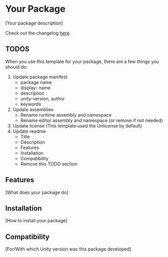 # Your Package

[Your package description]

Check out the changelog [here](./CHANGELOG.md).

## TODOS

When you use this template for your package, there are a few things you should
do:

1. Update package manifest
    - package name
    - display- name
    - description
    - unity-version, author
    - keywords
2. Update assemblies
    - Rename runtime assembly and namespace
    - Rename editor assembly and namespace (or remove if not needed)
3. Update license (This template used the Unlicense by default)
4. Update readme
    - Title
    - Description
    - Features
    - Installation
    - Compatibility
    - Remove this TODO section

## Features

[What does your package do]

## Installation

[How to install your package]

## Compatibility

[For/With which Unity version was this package developed]
